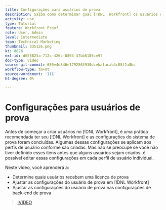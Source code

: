 ```yaml
---
title: Configurações para usuários de prova
description: Saiba como determinar qual [!DNL  Workfront] os usuários obtêm uma licença de revisão e ajustam as configurações do usuário em ambos [!DNL Workfront] e as configurações de back-end.
activity: use
type: Tutorial
feature: Workfront Proof
role: User, Admin
level: Intermediate
team: Technical Marketing
thumbnail: 335126.png
kt: 8826
exl-id: d055825a-712c-426c-8803-37bb6105ce9f
doc-type: video
source-git-commit: 650e4d346e1792863930dcebafacab4c88f2a8bc
workflow-type: tm+mt
source-wordcount: '111'
ht-degree: 0%

---
```


# Configurações para usuários de prova

Antes de começar a criar usuários no [!DNL  Workfront], é uma prática recomendada ter seu [!DNL Workfront] e as configurações do sistema de prova foram concluídas. Algumas dessas configurações se aplicam aos perfis de usuário conforme são criadas. Mas não se preocupe se você não tiver definido esses itens antes que alguns usuários sejam criados..é possível editar essas configurações em cada perfil de usuário individual.


Neste vídeo, você aprenderá a:

* Determine quais usuários recebem uma licença de prova
* Ajustar as configurações do usuário de prova em [!DNL  Workfront]
* Ajustar as configurações do usuário de prova nas configurações de back-end de prova

>[!VIDEO](https://video.tv.adobe.com/v/335126/?quality=12&learn=on)

<!--
Lean More URLs
-->
